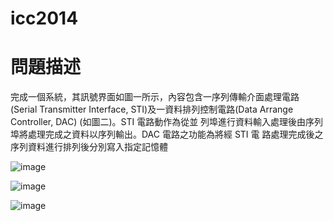 # icc2014
# 問題描述
完成一個系統，其訊號界面如圖一所示，內容包含一序列傳輸介面處理電路(Serial Transmitter 
Interface, STI)及一資料排列控制電路(Data Arrange Controller, DAC) (如圖二)。STI 電路動作為從並
列埠進行資料輸入處理後由序列埠將處理完成之資料以序列輸出。DAC 電路之功能為將經 STI 電
路處理完成後之序列資料進行排列後分別寫入指定記憶體

![image](https://github.com/Yuhua-Y/icc2014/assets/62470682/9c829ac9-effc-4ea5-9982-b24bcff54cb5)

![image](https://github.com/Yuhua-Y/icc2014/assets/62470682/99c49748-29c2-4e7d-beb5-6411a7560640)

![image](https://github.com/Yuhua-Y/icc2014/assets/62470682/cb1bcc06-fe60-47c8-9219-2c8869766248)
